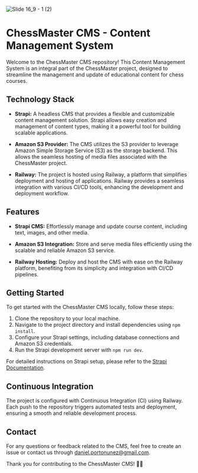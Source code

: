 ![Slide 16_9 - 1 (2)](https://github.com/dpnunez/chess-cms/assets/46852072/f7e3f170-340e-42c1-b255-2dbcc819e99a)

# ChessMaster CMS - Content Management System

Welcome to the ChessMaster CMS repository! This Content Management System is an integral part of the ChessMaster project, designed to streamline the management and update of educational content for chess courses.

## Technology Stack

- **Strapi:** A headless CMS that provides a flexible and customizable content management solution. Strapi allows easy creation and management of content types, making it a powerful tool for building scalable applications.

- **Amazon S3 Provider:** The CMS utilizes the S3 provider to leverage Amazon Simple Storage Service (S3) as the storage backend. This allows the seamless hosting of media files associated with the ChessMaster project.

- **Railway:** The project is hosted using Railway, a platform that simplifies deployment and hosting of applications. Railway provides a seamless integration with various CI/CD tools, enhancing the development and deployment workflow.

## Features

- **Strapi CMS:** Effortlessly manage and update course content, including text, images, and other media.

- **Amazon S3 Integration:** Store and serve media files efficiently using the scalable and reliable Amazon S3 service.

- **Railway Hosting:** Deploy and host the CMS with ease on the Railway platform, benefiting from its simplicity and integration with CI/CD pipelines.

## Getting Started

To get started with the ChessMaster CMS locally, follow these steps:

1. Clone the repository to your local machine.
2. Navigate to the project directory and install dependencies using `npm install`.
3. Configure your Strapi settings, including database connections and Amazon S3 credentials.
4. Run the Strapi development server with `npm run dev`.

For detailed instructions on Strapi setup, please refer to the [Strapi Documentation](https://strapi.io/documentation).

## Continuous Integration

The project is configured with Continuous Integration (CI) using Railway. Each push to the repository triggers automated tests and deployment, ensuring a smooth and reliable development process.

## Contact

For any questions or feedback related to the CMS, feel free to create an issue or contact us through [daniel.portonunez@gmail.com](mailto:daniel.portonunez@gmail.com).

Thank you for contributing to the ChessMaster CMS! 🚀✨
